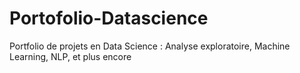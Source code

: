 # Portofolio-Datascience
Portfolio de projets en Data Science : Analyse exploratoire, Machine Learning, NLP, et plus encore
